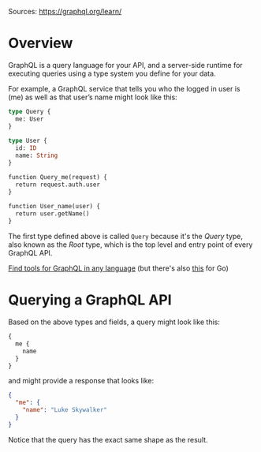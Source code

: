 Sources:
https://graphql.org/learn/

# Overview

GraphQL is a query language for your API, and a server-side runtime for executing queries using a type system you define for your data.

For example, a GraphQL service that tells you who the logged in user is (me) as well as that user’s name might look like this:
```graphql
type Query {
  me: User
}
 
type User {
  id: ID
  name: String
}

function Query_me(request) {
  return request.auth.user
}
 
function User_name(user) {
  return user.getName()
}
```

The first type defined above is called `Query` because it's the _Query_ type, also known as the _Root_ type, which is the top level and entry point of every GraphQL API.

[Find tools for GraphQL in any language](https://graphql.org/community/tools-and-libraries/)
(but there's also [this](https://github.com/Khan/genqlient) for Go)

# Querying a GraphQL API

Based on the above types and fields, a query might look like this:

```graphql
{
  me {
    name
  }
}
```

and might provide a response that looks like:

```json
{
  "me": {
    "name": "Luke Skywalker"
  }
}
```

Notice that the query has the exact same shape as the result.